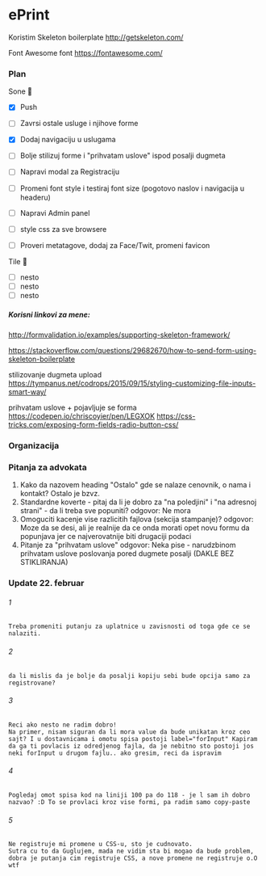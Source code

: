 # ePrint

Koristim Skeleton boilerplate
http://getskeleton.com/

Font Awesome font
https://fontawesome.com/

### Plan

Sone :baby_chick:
- [x] Push
- [ ] Zavrsi ostale usluge i njihove forme
- [x] Dodaj navigaciju u uslugama 
- [ ] Bolje stilizuj forme i "prihvatam uslove" ispod posalji dugmeta
- [ ] Napravi modal za Registraciju
- [ ] Promeni font style i testiraj font size (pogotovo naslov i navigacija u headeru)
- [ ] Napravi Admin panel
- [ ] style css za sve browsere
- [ ] Proveri metatagove, dodaj za Face/Twit, promeni favicon


Tile :rabbit:
- [ ] nesto
- [ ] nesto
- [ ] nesto

##### Korisni linkovi za mene:
http://formvalidation.io/examples/supporting-skeleton-framework/

https://stackoverflow.com/questions/29682670/how-to-send-form-using-skeleton-boilerplate

stilizovanje dugmeta upload
https://tympanus.net/codrops/2015/09/15/styling-customizing-file-inputs-smart-way/

prihvatam uslove + pojavljuje se forma
https://codepen.io/chriscoyier/pen/LEGXOK
https://css-tricks.com/exposing-form-fields-radio-button-css/



### Organizacija


### Pitanja za advokata
1. Kako da nazovem heading "Ostalo" gde se nalaze cenovnik, o nama i kontakt? Ostalo je bzvz.
2. Standardne koverte - pitaj da li je dobro za "na poledjini" i "na adresnoj strani" - da li treba sve popuniti?
odgovor: Ne mora
3. Omoguciti kacenje vise razlicitih fajlova (sekcija stampanje)?
odgovor: Moze da se desi, ali je realnije da ce onda morati opet novu formu da popunjava jer ce najverovatnije biti drugaciji podaci
4. Pitanje za "prihvatam uslove"
odgovor: Neka pise - narudzbinom prihvatam uslove poslovanja pored dugmete posalji (DAKLE BEZ STIKLIRANJA)

### Update 22. februar
###### 1	
	Treba promeniti putanju za uplatnice u zavisnosti od toga gde ce se nalaziti.

###### 2
	da li mislis da je bolje da posalji kopiju sebi bude opcija samo za registrovane? 

###### 3
	Reci ako nesto ne radim dobro!
	Na primer, nisam siguran da li mora value da bude unikatan kroz ceo sajt? I u dostavnicama i omotu spisa postoji label="forInput" Kapiram da ga ti povlacis iz odredjenog fajla, da je nebitno sto postoji jos neki forInput u drugom fajlu.. ako gresim, reci da ispravim

###### 4 
	Pogledaj omot spisa kod na liniji 100 pa do 118 - je l sam ih dobro nazvao? :D To se provlaci kroz vise formi, pa radim samo copy-paste

###### 5 
	Ne registruje mi promene u CSS-u, sto je cudnovato. 
	Sutra cu to da Guglujem, mada ne vidim sta bi mogao da bude problem, dobra je putanja cim registruje CSS, a nove promene ne registruje o.O wtf  